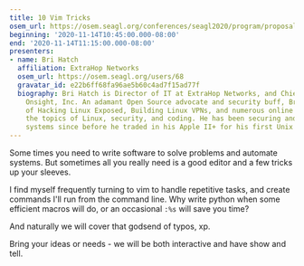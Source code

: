 ```yaml
---
title: 10 Vim Tricks
osem_url: https://osem.seagl.org/conferences/seagl2020/program/proposals/764
beginning: '2020-11-14T10:45:00.000-08:00'
end: '2020-11-14T11:15:00.000-08:00'
presenters:
- name: Bri Hatch
  affiliation: ExtraHop Networks
  osem_url: https://osem.seagl.org/users/68
  gravatar_id: e22b6ff68fa96ae5b60c4ad7f15ad77f
  biography: Bri Hatch is Director of IT at ExtraHop Networks, and Chief Hacker at
    Onsight, Inc. An adamant Open Source advocate and security buff, Bri is the author
    of Hacking Linux Exposed, Building Linux VPNs, and numerous online articles on
    the topics of Linux, security, and coding. He has been securing and breaking into
    systems since before he traded in his Apple II+ for his first Unix system.
---
```


Some times you need to write software to solve problems and automate systems. But sometimes all you really need is a good editor and a few tricks up your sleeves.

I find myself frequently turning to vim to handle repetitive tasks, and create commands I'll run from the command line. Why write python when some efficient macros will do, or an occasional `:%s` will save you time?

And naturally we will cover that godsend of typos, xp.

Bring your ideas or needs - we will be both interactive and have show and tell.

